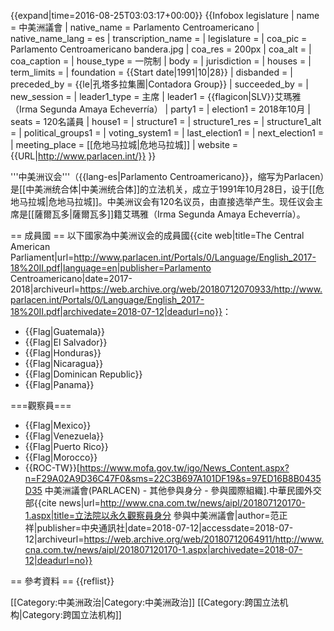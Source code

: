 {{expand|time=2016-08-25T03:03:17+00:00}}
{{Infobox legislature
| name               = 中美洲議會
| native_name        = Parlamento Centroamericano
| native_name_lang   = es
| transcription_name = 
| legislature        = 
| coa_pic            = Parlamento Centroamericano bandera.jpg
| coa_res            = 200px
| coa_alt            = 
| coa_caption        = 
| house_type         = 一院制
| body               = 
| jurisdiction       = 
| houses             = 
| term_limits        = 
| foundation         = {{Start date|1991|10|28}}
| disbanded          = <!--{{End date|YYYY|MM|DD}}-->
| preceded_by        = {{le|孔塔多拉集團|Contadora Group}}
| succeeded_by       = 
| new_session        = 
| leader1_type       = 主席
| leader1            = {{flagicon|SLV}}艾瑪雅<br>（Irma Segunda Amaya Echeverría）
| party1             = 
| election1          = 2018年10月
| seats              = 120名議員
| house1             = 
| structure1         = 
| structure1_res     = 
| structure1_alt     = 
| political_groups1  = 
| voting_system1     = 
| last_election1     = 
| next_election1     = 
| meeting_place      = [[危地马拉城|危地马拉城]]
| website            = {{URL|http://www.parlacen.int/}}
}}

'''中美洲议会'''（{{lang-es|Parlamento Centroamericano}}，缩写为Parlacen）是[[中美洲统合体|中美洲统合体]]的立法机关，成立于1991年10月28日，设于[[危地马拉城|危地马拉城]]。中美洲议会有120名议员，由直接选举产生。现任议会主席是[[薩爾瓦多|薩爾瓦多]]籍艾瑪雅（Irma Segunda Amaya Echeverría）。

== 成員國 ==
以下國家為中美洲议会的成員國<ref>{{cite web|title=The Central American Parliament|url=http://www.parlacen.int/Portals/0/Language/English_2017-18%20II.pdf|language=en|publisher=Parlamento Centroamericano|date=2017-2018|archiveurl=https://web.archive.org/web/20180712070933/http://www.parlacen.int/Portals/0/Language/English_2017-18%20II.pdf|archivedate=2018-07-12|deadurl=no}}</ref>：
* {{Flag|Guatemala}}
* {{Flag|El Salvador}}
* {{Flag|Honduras}}
* {{Flag|Nicaragua}}
* {{Flag|Dominican Republic}}
* {{Flag|Panama}}

===觀察員===
* {{Flag|Mexico}}
* {{Flag|Venezuela}}
* {{Flag|Puerto Rico}}
* {{Flag|Morocco}}
* {{ROC-TW}}<ref>[https://www.mofa.gov.tw/igo/News_Content.aspx?n=F29A02A9D36C47F0&sms=22C3B697A101DF19&s=97ED16B8B0435D35 中美洲議會(PARLACEN) - 其他參與身分 - 參與國際組織].中華民國外交部</ref><ref>{{cite news|url=http://www.cna.com.tw/news/aipl/201807120170-1.aspx|title=立法院以永久觀察員身分 參與中美洲議會|author=范正祥|publisher=中央通訊社|date=2018-07-12|accessdate=2018-07-12|archiveurl=https://web.archive.org/web/20180712064911/http://www.cna.com.tw/news/aipl/201807120170-1.aspx|archivedate=2018-07-12|deadurl=no}}</ref>

== 參考資料 ==
{{reflist}}

[[Category:中美洲政治|Category:中美洲政治]]
[[Category:跨国立法机构|Category:跨国立法机构]]